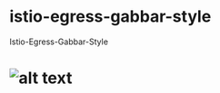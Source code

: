 # istio-egress-gabbar-style
Istio-Egress-Gabbar-Style
# ![alt text](https://gabbar-d2iq.s3-us-west-2.amazonaws.com/download.jpg)
